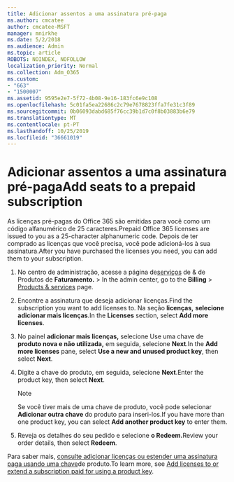 ```yaml
---
title: Adicionar assentos a uma assinatura pré-paga
ms.author: cmcatee
author: cmcatee-MSFT
manager: mnirkhe
ms.date: 5/2/2018
ms.audience: Admin
ms.topic: article
ROBOTS: NOINDEX, NOFOLLOW
localization_priority: Normal
ms.collection: Adm_O365
ms.custom:
- "663"
- "1500007"
ms.assetid: 9595e2e7-5f72-4b08-9e16-183fc6e9c108
ms.openlocfilehash: 5c01fa5ea22686c2c79e7678823ffa7fe31c3f89
ms.sourcegitcommit: 0b06093dabd685f76cc39b1d7c0f8b03883b6e79
ms.translationtype: MT
ms.contentlocale: pt-PT
ms.lasthandoff: 10/25/2019
ms.locfileid: "36661019"
---
```

# <a name="add-seats-to-a-prepaid-subscription"></a><span data-ttu-id="3f6be-102">Adicionar assentos a uma assinatura pré-paga</span><span class="sxs-lookup"><span data-stu-id="3f6be-102">Add seats to a prepaid subscription</span></span>

<span data-ttu-id="3f6be-103">As licenças pré-pagas do Office 365 são emitidas para você como um código alfanumérico de 25 caracteres.</span><span class="sxs-lookup"><span data-stu-id="3f6be-103">Prepaid Office 365 licenses are issued to you as a 25-character alphanumeric code.</span></span> <span data-ttu-id="3f6be-104">Depois de ter comprado as licenças que você precisa, você pode adicioná-los à sua assinatura.</span><span class="sxs-lookup"><span data-stu-id="3f6be-104">After you have purchased the licenses you need, you can add them to your subscription.</span></span> 

1. <span data-ttu-id="3f6be-105">No centro de administração, acesse a página de[serviços](https://go.microsoft.com/fwlink/p/?linkid=842054) de & de Produtos de **Faturamento.** > </span><span class="sxs-lookup"><span data-stu-id="3f6be-105">In the admin center, go to the **Billing** > [Products & services](https://go.microsoft.com/fwlink/p/?linkid=842054) page.</span></span>

2. <span data-ttu-id="3f6be-106">Encontre a assinatura que deseja adicionar licenças.</span><span class="sxs-lookup"><span data-stu-id="3f6be-106">Find the subscription you want to add licenses to.</span></span> <span data-ttu-id="3f6be-107">Na seção **licenças,** **selecione adicionar mais licenças**.</span><span class="sxs-lookup"><span data-stu-id="3f6be-107">In the **Licenses** section, select **Add more licenses**.</span></span>

3. <span data-ttu-id="3f6be-108">No painel **adicionar mais licenças,** selecione Use uma chave de **produto nova e não utilizada,** em seguida, selecione **Next**.</span><span class="sxs-lookup"><span data-stu-id="3f6be-108">In the **Add more licenses** pane, select **Use a new and unused product key**, then select **Next**.</span></span>

4. <span data-ttu-id="3f6be-109">Digite a chave do produto, em seguida, selecione **Next**.</span><span class="sxs-lookup"><span data-stu-id="3f6be-109">Enter the product key, then select **Next**.</span></span>

    > [!NOTE]
    > <span data-ttu-id="3f6be-110">Se você tiver mais de uma chave de produto, você pode selecionar **Adicionar outra chave** do produto para inseri-los.</span><span class="sxs-lookup"><span data-stu-id="3f6be-110">If you have more than one product key, you can select **Add another product key** to enter them.</span></span>

5. <span data-ttu-id="3f6be-111">Reveja os detalhes do seu pedido e selecione **o Redeem.**</span><span class="sxs-lookup"><span data-stu-id="3f6be-111">Review your order details, then select **Redeem**.</span></span>

<span data-ttu-id="3f6be-112">Para saber mais, [consulte adicionar licenças ou estender uma assinatura paga usando uma chave](https://docs.microsoft.com/office365/admin/misc/add-licenses-using-product-key)de produto.</span><span class="sxs-lookup"><span data-stu-id="3f6be-112">To learn more, see [Add licenses to or extend a subscription paid for using a product key](https://docs.microsoft.com/office365/admin/misc/add-licenses-using-product-key).</span></span>